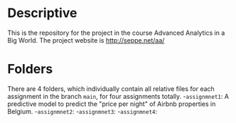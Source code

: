 # Descriptive
This is the repository for the project in the course Advanced Analytics in a Big World. The project website is http://seppe.net/aa/
# Folders
There are 4 folders, which individually contain all relative files for each assignment in the branch `main`, for four assignments totally. 
-`assignmnet1`: A predictive model to predict the "price per night" of Airbnb properties in Belgium.
-`assignmnet2`:
-`assignmnet3`:
-`assignmnet4`:

